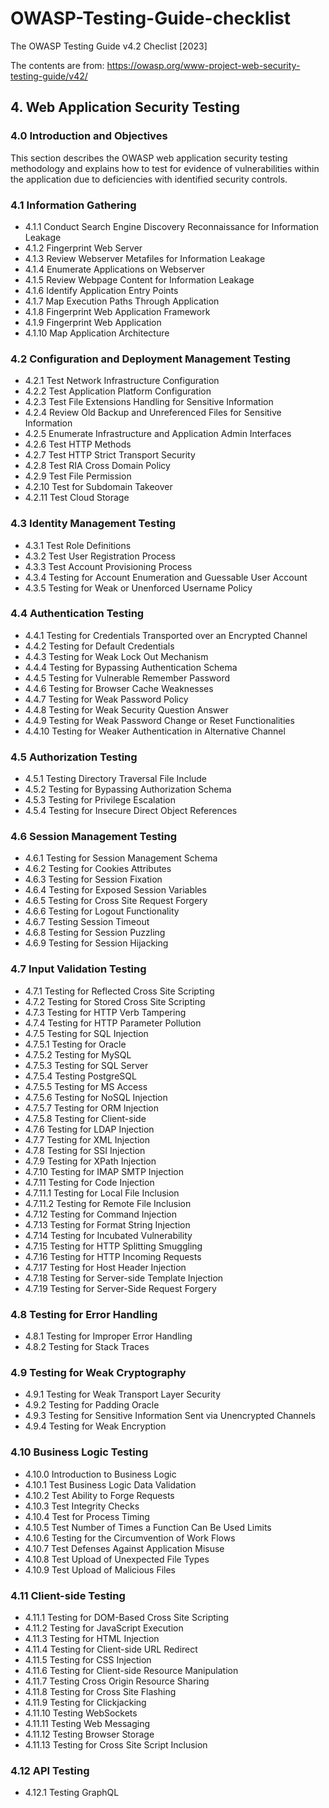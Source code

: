 # OWASP-Testing-Guide-checklist
The OWASP Testing Guide v4.2 Checlist [2023]

The contents are from: https://owasp.org/www-project-web-security-testing-guide/v42/

## 4. Web Application Security Testing

### 4.0 Introduction and Objectives
This section describes the OWASP web application security testing methodology and explains how to test for evidence of vulnerabilities within the application due to deficiencies with identified security controls.

### 4.1 Information Gathering
- 4.1.1 Conduct Search Engine Discovery Reconnaissance for Information Leakage
- 4.1.2 Fingerprint Web Server
- 4.1.3 Review Webserver Metafiles for Information Leakage
- 4.1.4 Enumerate Applications on Webserver
- 4.1.5 Review Webpage Content for Information Leakage
- 4.1.6 Identify Application Entry Points
- 4.1.7 Map Execution Paths Through Application
- 4.1.8 Fingerprint Web Application Framework
- 4.1.9 Fingerprint Web Application
- 4.1.10 Map Application Architecture

### 4.2 Configuration and Deployment Management Testing
- 4.2.1 Test Network Infrastructure Configuration
- 4.2.2 Test Application Platform Configuration
- 4.2.3 Test File Extensions Handling for Sensitive Information
- 4.2.4 Review Old Backup and Unreferenced Files for Sensitive Information
- 4.2.5 Enumerate Infrastructure and Application Admin Interfaces
- 4.2.6 Test HTTP Methods
- 4.2.7 Test HTTP Strict Transport Security
- 4.2.8 Test RIA Cross Domain Policy
- 4.2.9 Test File Permission
- 4.2.10 Test for Subdomain Takeover
- 4.2.11 Test Cloud Storage

### 4.3 Identity Management Testing
- 4.3.1 Test Role Definitions
- 4.3.2 Test User Registration Process
- 4.3.3 Test Account Provisioning Process
- 4.3.4 Testing for Account Enumeration and Guessable User Account
- 4.3.5 Testing for Weak or Unenforced Username Policy

### 4.4 Authentication Testing
- 4.4.1 Testing for Credentials Transported over an Encrypted Channel
- 4.4.2 Testing for Default Credentials
- 4.4.3 Testing for Weak Lock Out Mechanism
- 4.4.4 Testing for Bypassing Authentication Schema
- 4.4.5 Testing for Vulnerable Remember Password
- 4.4.6 Testing for Browser Cache Weaknesses
- 4.4.7 Testing for Weak Password Policy
- 4.4.8 Testing for Weak Security Question Answer
- 4.4.9 Testing for Weak Password Change or Reset Functionalities
- 4.4.10 Testing for Weaker Authentication in Alternative Channel

### 4.5 Authorization Testing
- 4.5.1 Testing Directory Traversal File Include
- 4.5.2 Testing for Bypassing Authorization Schema
- 4.5.3 Testing for Privilege Escalation
- 4.5.4 Testing for Insecure Direct Object References

### 4.6 Session Management Testing
- 4.6.1 Testing for Session Management Schema
- 4.6.2 Testing for Cookies Attributes
- 4.6.3 Testing for Session Fixation
- 4.6.4 Testing for Exposed Session Variables
- 4.6.5 Testing for Cross Site Request Forgery
- 4.6.6 Testing for Logout Functionality
- 4.6.7 Testing Session Timeout
- 4.6.8 Testing for Session Puzzling
- 4.6.9 Testing for Session Hijacking

### 4.7 Input Validation Testing
- 4.7.1 Testing for Reflected Cross Site Scripting
- 4.7.2 Testing for Stored Cross Site Scripting
- 4.7.3 Testing for HTTP Verb Tampering
- 4.7.4 Testing for HTTP Parameter Pollution
- 4.7.5 Testing for SQL Injection
- 4.7.5.1 Testing for Oracle
- 4.7.5.2 Testing for MySQL
- 4.7.5.3 Testing for SQL Server
- 4.7.5.4 Testing PostgreSQL
- 4.7.5.5 Testing for MS Access
- 4.7.5.6 Testing for NoSQL Injection
- 4.7.5.7 Testing for ORM Injection
- 4.7.5.8 Testing for Client-side
- 4.7.6 Testing for LDAP Injection
- 4.7.7 Testing for XML Injection
- 4.7.8 Testing for SSI Injection
- 4.7.9 Testing for XPath Injection
- 4.7.10 Testing for IMAP SMTP Injection
- 4.7.11 Testing for Code Injection
- 4.7.11.1 Testing for Local File Inclusion
- 4.7.11.2 Testing for Remote File Inclusion
- 4.7.12 Testing for Command Injection
- 4.7.13 Testing for Format String Injection
- 4.7.14 Testing for Incubated Vulnerability
- 4.7.15 Testing for HTTP Splitting Smuggling
- 4.7.16 Testing for HTTP Incoming Requests
- 4.7.17 Testing for Host Header Injection
- 4.7.18 Testing for Server-side Template Injection
- 4.7.19 Testing for Server-Side Request Forgery

### 4.8 Testing for Error Handling
- 4.8.1 Testing for Improper Error Handling
- 4.8.2 Testing for Stack Traces

### 4.9 Testing for Weak Cryptography
- 4.9.1 Testing for Weak Transport Layer Security
- 4.9.2 Testing for Padding Oracle
- 4.9.3 Testing for Sensitive Information Sent via Unencrypted Channels
- 4.9.4 Testing for Weak Encryption

### 4.10 Business Logic Testing
- 4.10.0 Introduction to Business Logic
- 4.10.1 Test Business Logic Data Validation
- 4.10.2 Test Ability to Forge Requests
- 4.10.3 Test Integrity Checks
- 4.10.4 Test for Process Timing
- 4.10.5 Test Number of Times a Function Can Be Used Limits
- 4.10.6 Testing for the Circumvention of Work Flows
- 4.10.7 Test Defenses Against Application Misuse
- 4.10.8 Test Upload of Unexpected File Types
- 4.10.9 Test Upload of Malicious Files

### 4.11 Client-side Testing
- 4.11.1 Testing for DOM-Based Cross Site Scripting
- 4.11.2 Testing for JavaScript Execution
- 4.11.3 Testing for HTML Injection
- 4.11.4 Testing for Client-side URL Redirect
- 4.11.5 Testing for CSS Injection
- 4.11.6 Testing for Client-side Resource Manipulation
- 4.11.7 Testing Cross Origin Resource Sharing
- 4.11.8 Testing for Cross Site Flashing
- 4.11.9 Testing for Clickjacking
- 4.11.10 Testing WebSockets
- 4.11.11 Testing Web Messaging
- 4.11.12 Testing Browser Storage
- 4.11.13 Testing for Cross Site Script Inclusion

### 4.12 API Testing
- 4.12.1 Testing GraphQL
